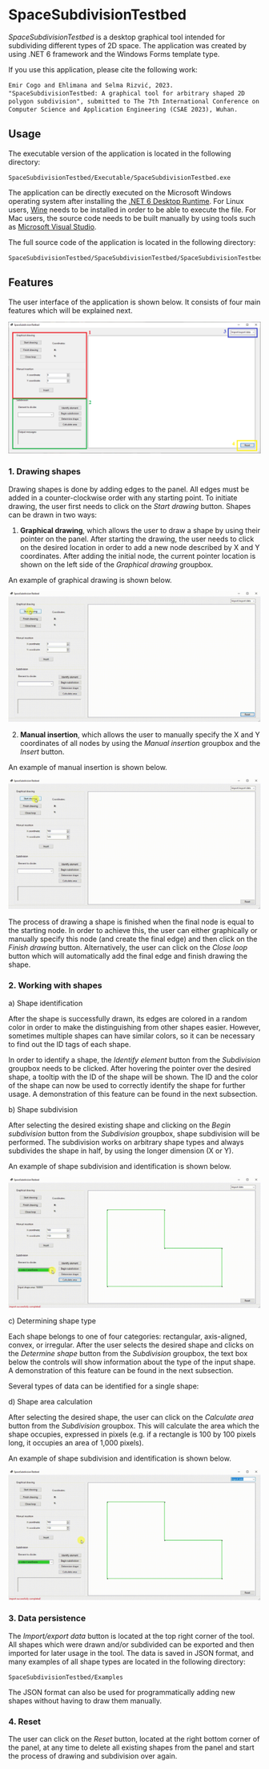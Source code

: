 # SpaceSubdivisionTestbed

*SpaceSubdivisionTestbed* is a desktop graphical tool intended for subdividing different types of 2D space. The application was created by using .NET 6 framework and the Windows Forms template type.

If you use this application, please cite the following work:

```
Emir Cogo and Ehlimana and Selma Rizvić, 2023. "SpaceSubdivisionTestbed: A graphical tool for arbitrary shaped 2D polygon subdivision", submitted to The 7th International Conference on Computer Science and Application Engineering (CSAE 2023), Wuhan.
```

## Usage

The executable version of the application is located in the following directory:

```
SpaceSubdivisionTestbed/Executable/SpaceSubdivisionTestbed.exe
```

The application can be directly executed on the Microsoft Windows operating system after installing the [.NET 6 Desktop Runtime](https://dotnet.microsoft.com/en-us/download/dotnet/6.0). For Linux users, [Wine](https://www.winehq.org) needs to be installed in order to be able to execute the file. For Mac users, the source code needs to be built manually by using tools such as [Microsoft Visual Studio](https://visualstudio.microsoft.com/vs/mac/).

The full source code of the application is located in the following directory:

```
SpaceSubdivisionTestbed/SpaceSubdivisionTestbed/SpaceSubdivisionTestbed.sln
```

## Features

The user interface of the application is shown below. It consists of four main features which will be explained next.

![](https://github.com/ehlymana/SpaceSubdivisionTestbed/blob/main/README%20figures/initial_UI.png)

### 1. Drawing shapes

Drawing shapes is done by adding edges to the panel. All edges must be added in a counter-clockwise order with any starting point. To initiate drawing, the user first needs to click on the *Start drawing* button. Shapes can be drawn in two ways:

1. **Graphical drawing**, which allows the user to draw a shape by using their pointer on the panel. After starting the drawing, the user needs to click on the desired location in order to add a new node described by X and Y coordinates. After adding the initial node, the current pointer location is shown on the left side of the *Graphical drawing* groupbox.

An example of graphical drawing is shown below.

![](https://github.com/ehlymana/SpaceSubdivisionTestbed/blob/main/README%20figures/draw.gif)

2. **Manual insertion**, which allows the user to manually specify the X and Y coordinates of all nodes by using the *Manual insertion* groupbox and the *Insert* button.

An example of manual insertion is shown below.

![](https://github.com/ehlymana/SpaceSubdivisionTestbed/blob/main/README%20figures/manual.gif)

The process of drawing a shape is finished when the final node is equal to the starting node. In order to achieve this, the user can either graphically or manually specify this node (and create the final edge) and then click on the *Finish drawing* button. Alternatively, the user can click on the *Close loop* button which will automatically add the final edge and finish drawing the shape.

### 2. Working with shapes

a) Shape identification

After the shape is successfully drawn, its edges are colored in a random color in order to make the distinguishing from other shapes easier. However, sometimes multiple shapes can have similar colors, so it can be necessary to find out the ID tags of each shape.

In order to identify a shape, the *Identify element* button from the *Subdivision* groupbox needs to be clicked. After hovering the pointer over the desired shape, a tooltip with the ID of the shape will be shown. The ID and the color of the shape can now be used to correctly identify the shape for further usage. A demonstration of this feature can be found in the next subsection.

b) Shape subdivision

After selecting the desired existing shape and clicking on the *Begin subdivision* button from the *Subdivision* groupbox, shape subdivision will be performed. The subdivision works on arbitrary shape types and always subdivides the shape in half, by using the longer dimension (X or Y).

An example of shape subdivision and identification is shown below.

![](https://github.com/ehlymana/SpaceSubdivisionTestbed/blob/main/README%20figures/subdivision.gif)

c) Determining shape type

Each shape belongs to one of four categories: rectangular, axis-aligned, convex, or irregular. After the user selects the desired shape and clicks on the *Determine shape* button from the *Subdivision* groupbox, the text box below the controls will show information about the type of the input shape. A demonstration of this feature can be found in the next subsection.

Several types of data can be identified for a single shape:

d) Shape area calculation

After selecting the desired shape, the user can click on the *Calculate area* button from the *Subdivision* groupbox. This will calculate the area which the shape occupies, expressed in pixels (e.g. if a rectangle is 100 by 100 pixels long, it occupies an area of 1,000 pixels).

An example of shape subdivision and identification is shown below.

![](https://github.com/ehlymana/SpaceSubdivisionTestbed/blob/main/README%20figures/shape.gif)

### 3. Data persistence

The *Import/export data* button is located at the top right corner of the tool. All shapes which were drawn and/or subdivided can be exported and then imported for later usage in the tool. The data is saved in JSON format, and many examples of all shape types are located in the following directory:

```
SpaceSubdivisionTestbed/Examples
```

The JSON format can also be used for programmatically adding new shapes without having to draw them manually.

### 4. Reset

The user can click on the *Reset* button, located at the right bottom corner of the panel, at any time to delete all existing shapes from the panel and start the process of drawing and subdivision over again.
